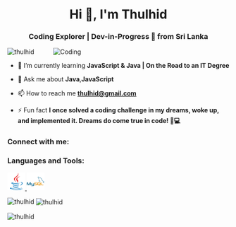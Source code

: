 
<h1 align="center">Hi 👋, I'm Thulhid</h1>
<h3 align="center">Coding Explorer | Dev-in-Progress 🚀 from Sri Lanka</h3>
<img align="right" alt="Coding" width="400" src="https://cdn.dribbble.com/users/1162077/screenshots/4649464/skatter-programmer.gif">

<p align="left"> <img src="https://komarev.com/ghpvc/?username=thulhid&label=Profile%20views&color=0e75b6&style=flat" alt="thulhid" /> </p>

- 🌱 I’m currently learning **JavaScript & Java | On the Road to an IT Degree**

- 💬 Ask me about **Java**,**JavaScript**

- 📫 How to reach me **thulhid@gmail.com**

- ⚡ Fun fact **I once solved a coding challenge in my dreams, woke up, and implemented it. Dreams do come true in code! 💭💻**

<h3 align="left">Connect with me:</h3>
<p align="left">
</p>

<h3 align="left">Languages and Tools:</h3>
<p align="left"> <a href="https://www.java.com" target="_blank" rel="noreferrer"> <img src="https://raw.githubusercontent.com/devicons/devicon/master/icons/java/java-original.svg" alt="java" width="40" height="40"/> </a> <a href="https://www.mysql.com/" target="_blank" rel="noreferrer"> <img src="https://raw.githubusercontent.com/devicons/devicon/master/icons/mysql/mysql-original-wordmark.svg" alt="mysql" width="40" height="40"/> </a> </p>

<p><img align="left" src="https://github-readme-stats.vercel.app/api/top-langs?username=thulhid&show_icons=true&locale=en&layout=compact" alt="thulhid" /></p>

<p>&nbsp;<img align="center" src="https://github-readme-stats.vercel.app/api?username=thulhid&show_icons=true&locale=en" alt="thulhid" /></p>

<p><img align="center" src="https://github-readme-streak-stats.herokuapp.com/?user=thulhid&" alt="thulhid" /></p>
